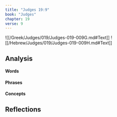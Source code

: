 ```yaml
---
title: "Judges 19:9"
book: "Judges"
chapter: 19
verse: 9
---
```

![[/Greek/Judges/019/Judges-019-009G.md#Text]]
![[/Hebrew/Judges/019/Judges-019-009H.md#Text]]

## Analysis

#### Words

#### Phrases

#### Concepts

## Reflections
